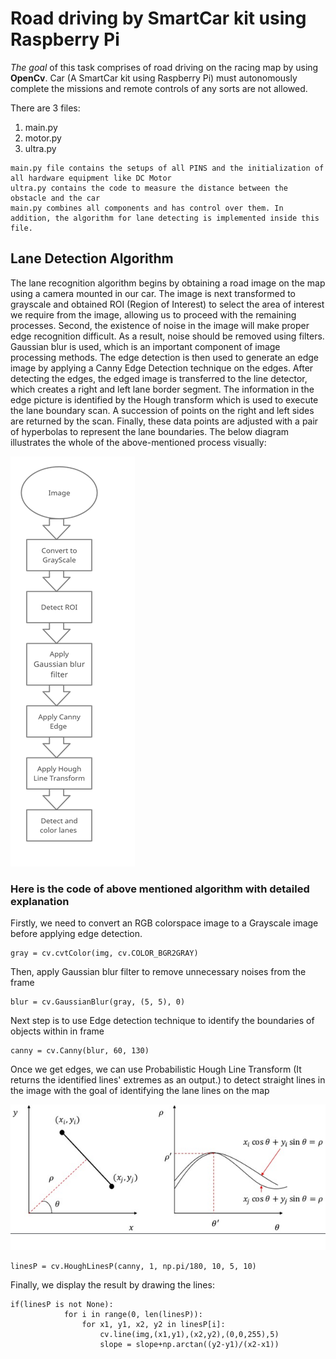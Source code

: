 # Road driving by SmartCar kit using Raspberry Pi

 *The goal* of this task comprises of road driving on the racing map by using **OpenCv**. Car (A SmartCar kit using Raspberry Pi) must autonomously complete the missions and remote controls of any sorts are not allowed.

There are 3 files:
1. main.py
2. motor.py
3. ultra.py

```
main.py file contains the setups of all PINS and the initialization of all hardware equipment like DC Motor
ultra.py contains the code to measure the distance between the obstacle and the car
main.py combines all components and has control over them. In addition, the algorithm for lane detecting is implemented inside this file.
```

## Lane Detection Algorithm
The lane recognition algorithm begins by obtaining a road image on the map using a camera mounted in our car. The image is next transformed to grayscale and obtained ROI (Region of Interest) to select the area of interest we require from the image, allowing us to proceed with the remaining processes. Second, the existence of noise in the image will make proper edge recognition difficult. As a result, noise should be removed using filters. Gaussian blur is used, which is an important component of image processing methods. The edge detection is then used to generate an edge image by applying a Canny Edge Detection technique on the edges. After detecting the edges, the edged image is transferred to the line detector, which creates a right and left lane border segment. The information in the edge picture is identified by the Hough transform which is used to execute the lane boundary scan. A succession of points on the right and left sides are returned by the scan. Finally, these data points are adjusted with a pair of hyperbolas to represent the lane boundaries.
The below diagram illustrates the whole of the above-mentioned process visually:

![Diagram representing lane detection](./algorithm.png "The lane recognition algorithm")

### Here is the code of above mentioned algorithm with detailed explanation

Firstly, we need to convert an RGB colorspace image to a Grayscale image before applying edge detection.

```
gray = cv.cvtColor(img, cv.COLOR_BGR2GRAY)
```
Then, apply Gaussian blur filter to remove unnecessary noises from the frame

```
blur = cv.GaussianBlur(gray, (5, 5), 0)
```
Next step is to use Edge detection technique to identify the boundaries of objects within in frame

```
canny = cv.Canny(blur, 60, 130)
```

Once we get edges, we can use Probabilistic Hough Line Transform (It returns the identified lines' extremes as an output.) to detect straight lines in the image with the goal of identifying the lane lines on the map

![Detect straight lines in the image](./PHLT.png )

```
linesP = cv.HoughLinesP(canny, 1, np.pi/180, 10, 5, 10)
```

Finally, we display the result by drawing the lines:

```
if(linesP is not None):
            for i in range(0, len(linesP)):
                for x1, y1, x2, y2 in linesP[i]:
                    cv.line(img,(x1,y1),(x2,y2),(0,0,255),5)
                    slope = slope+np.arctan((y2-y1)/(x2-x1))
```



